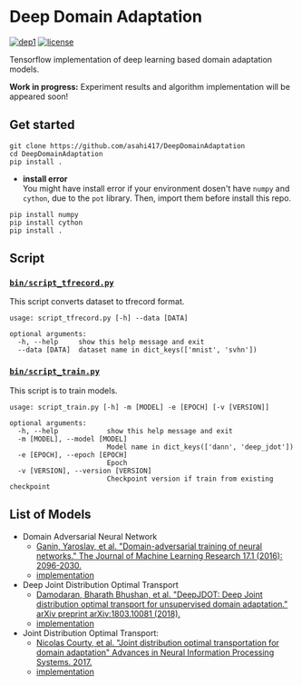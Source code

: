 # Deep Domain Adaptation
[![dep1](https://img.shields.io/badge/Tensorflow-1.3+-blue.svg)](https://www.tensorflow.org/)
[![license](https://img.shields.io/badge/License-MIT-brightgreen.svg)](https://github.com/asahi417/WassersteinGAN/blob/master/LICENSE)

Tensorflow implementation of deep learning based domain adaptation models.

**Work in progress:** Experiment results and algorithm implementation will be appeared soon! 


## Get started

```
git clone https://github.com/asahi417/DeepDomainAdaptation
cd DeepDomainAdaptation
pip install .
```

- **install error**  
You might have install error if your environment dosen't have `numpy` and `cython`, due to the `pot` library.
Then, import them before install this repo.

```
pip install numpy
pip install cython
pip install .
```

## Script
### [`bin/script_tfrecord.py`](bin/script_tfrecord.py)

This script converts dataset to tfrecord format.

```
usage: script_tfrecord.py [-h] --data [DATA]

optional arguments:
  -h, --help     show this help message and exit
  --data [DATA]  dataset name in dict_keys(['mnist', 'svhn'])
```

### [`bin/script_train.py`](bin/script_train.py)

This script is to train models.

```
usage: script_train.py [-h] -m [MODEL] -e [EPOCH] [-v [VERSION]]

optional arguments:
  -h, --help            show this help message and exit
  -m [MODEL], --model [MODEL]
                        Model name in dict_keys(['dann', 'deep_jdot'])
  -e [EPOCH], --epoch [EPOCH]
                        Epoch
  -v [VERSION], --version [VERSION]
                        Checkpoint version if train from existing checkpoint
```

## List of Models
- Domain Adversarial Neural Network 
    - [Ganin, Yaroslav, et al. "Domain-adversarial training of neural networks." The Journal of Machine Learning Research 17.1 (2016): 2096-2030.](https://arxiv.org/pdf/1505.07818.pdf)
    - [implementation](./deep_da/model/dann.py)
- Deep Joint Distribution Optimal Transport
    - [Damodaran, Bharath Bhushan, et al. "DeepJDOT: Deep Joint distribution optimal transport for unsupervised domain adaptation." arXiv preprint arXiv:1803.10081 (2018).](https://arxiv.org/pdf/1803.10081.pdf)
    - [implementation](./deep_da/model/deep_jdot.py)
- Joint Distribution Optimal Transport: 
    - [Nicolas Courty, et al. "Joint distribution optimal transportation for domain adaptation" Advances in Neural Information Processing Systems. 2017.](https://arxiv.org/pdf/1705.08848.pdf)
    - [implementation](./deep_da/model/jdot.py)



